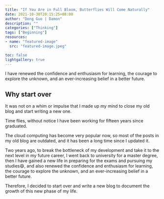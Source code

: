 ```yaml
---
title: "If You Are in Full Bloom, Butterflies Will Come Naturally"
date: 2021-10-30T20:15:25+08:00
author: "Dong Guo | Damon"
description: ""
categories: ["Thinking"]
tags: ["Beginning"]
resources:
- name: "featured-image"
  src: "featured-image.jpeg"

toc: false
lightgallery: true
---
```


I have renewed the confidence and enthusiasm for learning, the courage to explore the unknown, and an ever-increasing belief in a better future.

<!--more-->

## Why start over

It was not on a whim or impulse that I made up my mind to close my old blog and start writing a new one.

Time flies, without notice I have been working for fifteen years since graduated.

The cloud computing has become very popular now, so most of the posts in my old blog are outdated, and it has been a long time since I updated it.

Two years ago, to break the bottleneck of my development and take it to the next level in my future career, I went back to university for a master degree, then I have gained a new life in preparing for the exams and pursuing my studies:smile:, and also renewed the confidence and enthusiasm for learning, the courage to explore the unknown, and an ever-increasing belief in a better future.

Therefore, I decided to start over and write a new blog to document the growth of this new phase of my life.